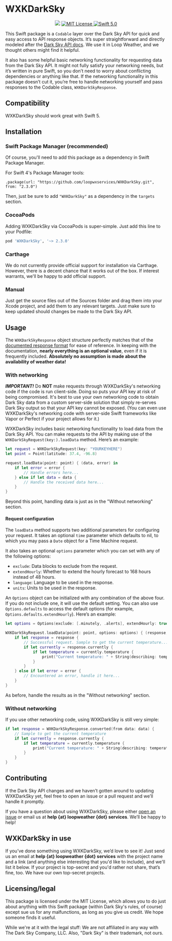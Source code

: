 # WXKDarkSky
<p align="center">
    <a href="https://travis-ci.org/loopwxservices/WXKDarkSky"><img src="https://travis-ci.org/loopwxservices/WXKDarkSky.svg?branch=master"></a>
    <a href="https://github.com/loopwxservices/WXKDarkSky/blob/master/LICENSE">
        <img src="http://img.shields.io/badge/license-MIT-brightgreen.svg" alt="MIT License">
    </a>
    <a href="https://swift.org">
        <img src="https://img.shields.io/badge/swift-5.0-brightgreen.svg" alt="Swift 5.0">
    </a>
</p>

This Swift package is a `Codable` layer over the Dark Sky API for quick and easy access to API response objects. It’s super straightforward and directly modeled after the [Dark Sky API docs](https://darksky.net/dev/docs/response). We use it in Loop Weather, and we thought others might find it helpful.

It also has some helpful basic networking functionality for requesting data from the Dark Sky API. It might not fully satisfy your networking needs, but it’s written in pure Swift, so you don’t need to worry about conflicting dependencies or anything like that. If the networking functionality in this package doesn’t cut it, you’re free to handle networking yourself and pass responses to the Codable class, `WXKDarkSkyResponse`.

## Compatibility
WXKDarkSky should work great with Swift 5.

## Installation

### Swift Package Manager (recommended)
Of course, you'll need to add this package as a dependency in Swift Package Manager.

For Swift 4's Package Manager tools:

    .package(url: "https://github.com/loopwxservices/WXKDarkSky.git", from: "2.3.0")

Then, just be sure to add `"WXKDarkSky"` as a dependency in the `targets` section.

### CocoaPods
Adding WXKDarkSky via CocoaPods is super-simple. Just add this line to your Podfile:

```ruby
pod 'WXKDarkSky', '~> 2.3.0'
```

### Carthage
We do not currently provide official support for installation via Carthage. However, there is a decent chance that it works out of the box. If interest warrants, we'll be happy to add official support.

### Manual
Just get the source files out of the Sources folder and drag them into your Xcode project, and add them to any relevant targets. Just make sure to keep updated should changes be made to the Dark Sky API.

## Usage
The `WXKDarkSkyResponse` object structure perfectly matches that of the [documented response format](https://darksky.net/dev/docs/response) for ease of reference. In keeping with the documentation, **nearly everything is an optional value**, even if it is frequently included. **Absolutely no assumption is made about the availability of weather data!**

### With networking
***IMPORTANT!*** Do **NOT** make requests through WXKDarkSky's networking code if the code is run client-side. Doing so puts your API key at risk of being compromised. It's best to use your own networking code to obtain Dark Sky data from a custom server-side solution that simply re-serves Dark Sky output so that your API key cannot be exposed. (You can even use WXKDarkSky's networking code with server-side Swift frameworks like Vapor or Perfect if your project allows for it.)

WXKDarkSky includes basic networking functionality to load data from the Dark Sky API. You can make requests to the API by making use of the `WXKDarkSkyRequest(key:).loadData` method. Here’s an example:

```swift
let request = WXKDarkSkyRequest(key: "YOURKEYHERE")
let point = Point(latitude: 37.4, -96.8)

request.loadData(point: point) { (data, error) in
    if let error = error {
        // Handle errors here...
    } else if let data = data {
        // Handle the received data here...
    }
}
```

Beyond this point, handling data is just as in the "Without networking" section.

#### Request configuration
The `loadData` method supports two additional parameters for configuring your request. It takes an optional `time` parameter which defaults to nil, to which you may pass a `Date` object for a Time Machine request.

It also takes an optional `options` parameter which you can set with any of the following options:

* `exclude`: Data blocks to exclude from the request.
* `extendHourly`: Whether to extend the hourly forecast to 168 hours instead of 48 hours.
* `language`: Language to be used in the response.
* `units`: Units to be used in the response.

An `Options` object can be initialized with any combination of the above four. If you do not include one, it will use the default setting. You can also use `Options.defaults` to access the default options (for example, `Options.defaults.extendHourly`). Here’s an example:
    
```swift
let options = Options(exclude: [.minutely, .alerts], extendHourly: true, language: .german, units: .si)

WXKDarkSkyRequest.loadData(point: point, options: options) { (response, error) in
    if let response = response {
        // Successful request. Sample to get the current temperature...
        if let currently = response.currently {
            if let temperature = currently.temperature {
                print("Current temperature: " + String(describing: temperature))
            }
        }
    } else if let error = error {
        // Encountered an error, handle it here...
    }
}
```

As before, handle the results as in the "Without networking" section.

### Without networking
If you use other networking code, using WXKDarkSky is still very simple:

```swift
if let response = WXKDarkSkyResponse.converted(from data: data) {
    // Sample to get the current temperature
    if let currently = response.currently {
        if let temperature = currently.temperature {
            print("Current temperature: " + String(describing: temperature))
        }
    }
}
```

## Contributing
If the Dark Sky API changes and we haven’t gotten around to updating WXKDarkSky yet, feel free to open an issue or a pull request and we’ll handle it promptly.

If you have a question about using WXKDarkSky, please either [open an issue](https://github.com/loopwxservices/WXKDarkSky/issues/new) or email us at **help {at} loopweather {dot} services**. We’ll be happy to help!

## WXKDarkSky in use
If you’ve done something using WXKDarkSky, we’d love to see it! Just send us an email at **help {at} loopweather {dot} services** with the project name and a link (and anything else interesting that you'd like to include), and we'll list it below. If your project is top-secret and you'd rather not share, that’s fine, too. We have our own top-secret projects.

## Licensing/legal
This package is licensed under the MIT License, which allows you to do just about anything with this Swift package (within Dark Sky's rules, of course) except sue us for any malfunctions, as long as you give us credit. We hope someone finds it useful.

While we're at it with the legal stuff: We are not affiliated in any way with The Dark Sky Company, LLC. Also, "Dark Sky" is their trademark, not ours.
